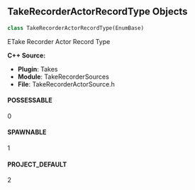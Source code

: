 ## TakeRecorderActorRecordType Objects

```python
class TakeRecorderActorRecordType(EnumBase)
```

ETake Recorder Actor Record Type

**C++ Source:**

- **Plugin**: Takes
- **Module**: TakeRecorderSources
- **File**: TakeRecorderActorSource.h

<a id="unreal.TakeRecorderActorRecordType.POSSESSABLE"></a>

#### POSSESSABLE

0

<a id="unreal.TakeRecorderActorRecordType.SPAWNABLE"></a>

#### SPAWNABLE

1

<a id="unreal.TakeRecorderActorRecordType.PROJECT_DEFAULT"></a>

#### PROJECT_DEFAULT

2

<a id="unreal.RootMotionModifierState"></a>